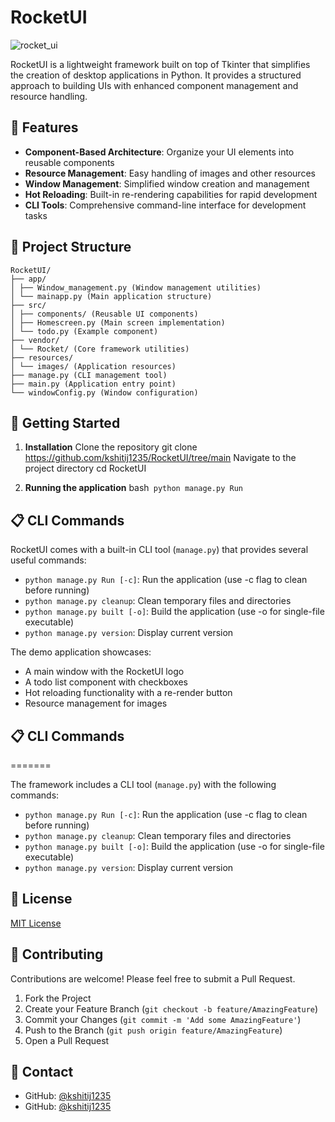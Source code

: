 # RocketUI

![rocket_ui](https://github.com/kshitij1235/RocketUI/assets/65331304/e1ea54b0-4987-459d-84af-169927065fb8)


RocketUI is a lightweight framework built on top of Tkinter that simplifies the creation of desktop applications in Python. It provides a structured approach to building UIs with enhanced component management and resource handling.

## 🚀 Features

- **Component-Based Architecture**: Organize your UI elements into reusable components
- **Resource Management**: Easy handling of images and other resources
- **Window Management**: Simplified window creation and management
- **Hot Reloading**: Built-in re-rendering capabilities for rapid development
- **CLI Tools**: Comprehensive command-line interface for development tasks

## 📁 Project Structure
```
RocketUI/
├── app/
│ ├── Window_management.py (Window management utilities)
│ └── mainapp.py (Main application structure)
├── src/
│ ├── components/ (Reusable UI components)
│ ├── Homescreen.py (Main screen implementation)
│ └── todo.py (Example component)
├── vendor/
│ └── Rocket/ (Core framework utilities)
├── resources/
│ └── images/ (Application resources)
├── manage.py (CLI management tool)
├── main.py (Application entry point)
└── windowConfig.py (Window configuration)
```

## 🚀 Getting Started

1. **Installation**
Clone the repository
git clone https://github.com/kshitij1235/RocketUI/tree/main
Navigate to the project directory
cd RocketUI

1. **Running the application**
bash```
python manage.py Run```

## 📋 CLI Commands

RocketUI comes with a built-in CLI tool (`manage.py`) that provides several useful commands:

- `python manage.py Run [-c]`: Run the application (use -c flag to clean before running)
- `python manage.py cleanup`: Clean temporary files and directories
- `python manage.py built [-o]`: Build the application (use -o for single-file executable)
- `python manage.py version`: Display current version

The demo application showcases:
- A main window with the RocketUI logo
- A todo list component with checkboxes
- Hot reloading functionality with a re-render button
- Resource management for images

## 📋 CLI Commands

=======

The framework includes a CLI tool (`manage.py`) with the following commands:

- `python manage.py Run [-c]`: Run the application (use -c flag to clean before running)
- `python manage.py cleanup`: Clean temporary files and directories
- `python manage.py built [-o]`: Build the application (use -o for single-file executable)
- `python manage.py version`: Display current version

## 📝 License

[MIT License](https://github.com/kshitij1235/RocketUI/tree/main)

## 🤝 Contributing

Contributions are welcome! Please feel free to submit a Pull Request.

1. Fork the Project
2. Create your Feature Branch (`git checkout -b feature/AmazingFeature`)
3. Commit your Changes (`git commit -m 'Add some AmazingFeature'`)
4. Push to the Branch (`git push origin feature/AmazingFeature`)
5. Open a Pull Request

## 📧 Contact


- GitHub: [@kshitij1235](https://github.com/kshitij1235)
- GitHub: [@kshitij1235](https://github.com/kshitij1235)
